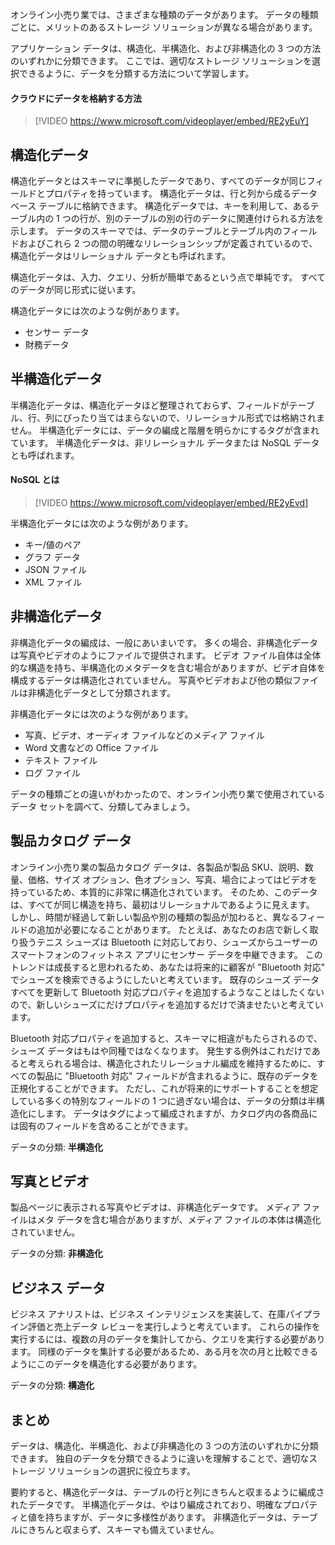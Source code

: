 オンライン小売り業では、さまざまな種類のデータがあります。 データの種類ごとに、メリットのあるストレージ ソリューションが異なる場合があります。 

アプリケーション データは、構造化、半構造化、および非構造化の 3 つの方法のいずれかに分類できます。 ここでは、適切なストレージ ソリューションを選択できるように、データを分類する方法について学習します。

#### <a name="approaches-to-storing-data-in-the-cloud"></a>クラウドにデータを格納する方法

> [!VIDEO https://www.microsoft.com/videoplayer/embed/RE2yEuY]

## <a name="structured-data"></a>構造化データ

構造化データとはスキーマに準拠したデータであり、すべてのデータが同じフィールドとプロパティを持っています。 構造化データは、行と列から成るデータベース テーブルに格納できます。 構造化データでは、キーを利用して、あるテーブル内の 1 つの行が、別のテーブルの別の行のデータに関連付けられる方法を示します。 データのスキーマでは、データのテーブルとテーブル内のフィールドおよびこれら 2 つの間の明確なリレーションシップが定義されているので、構造化データはリレーショナル データとも呼ばれます。

構造化データは、入力、クエリ、分析が簡単であるという点で単純です。 すべてのデータが同じ形式に従います。

構造化データには次のような例があります。

- センサー データ
- 財務データ

## <a name="semi-structured-data"></a>半構造化データ

半構造化データは、構造化データほど整理されておらず、フィールドがテーブル、行、列にぴったり当てはまらないので、リレーショナル形式では格納されません。 半構造化データには、データの編成と階層を明らかにするタグが含まれています。 半構造化データは、非リレーショナル データまたは NoSQL データとも呼ばれます。

#### <a name="what-is-nosql"></a>NoSQL とは

> [!VIDEO https://www.microsoft.com/videoplayer/embed/RE2yEvd]

半構造化データには次のような例があります。

- キー/値のペア
- グラフ データ
- JSON ファイル
- XML ファイル

## <a name="unstructured-data"></a>非構造化データ

非構造化データの編成は、一般にあいまいです。 多くの場合、非構造化データは写真やビデオのようにファイルで提供されます。 ビデオ ファイル自体は全体的な構造を持ち、半構造化のメタデータを含む場合がありますが、ビデオ自体を構成するデータは構造化されていません。 写真やビデオおよび他の類似ファイルは非構造化データとして分類されます。

非構造化データには次のような例があります。

- 写真、ビデオ、オーディオ ファイルなどのメディア ファイル
- Word 文書などの Office ファイル
- テキスト ファイル
- ログ ファイル

データの種類ごとの違いがわかったので、オンライン小売り業で使用されているデータ セットを調べて、分類してみましょう。

## <a name="product-catalog-data"></a>製品カタログ データ

オンライン小売り業の製品カタログ データは、各製品が製品 SKU、説明、数量、価格、サイズ オプション、色オプション、写真、場合によってはビデオを持っているため、本質的に非常に構造化されています。 そのため、このデータは、すべてが同じ構造を持ち、最初はリレーショナルであるように見えます。 しかし、時間が経過して新しい製品や別の種類の製品が加わると、異なるフィールドの追加が必要になることがあります。 たとえば、あなたのお店で新しく取り扱うテニス シューズは Bluetooth に対応しており、シューズからユーザーのスマートフォンのフィットネス アプリにセンサー データを中継できます。 このトレンドは成長すると思われるため、あなたは将来的に顧客が "Bluetooth 対応" でシューズを検索できるようにしたいと考えています。 既存のシューズ データすべてを更新して Bluetooth 対応プロパティを追加するようなことはしたくないので、新しいシューズにだけプロパティを追加するだけで済ませたいと考えています。

Bluetooth 対応プロパティを追加すると、スキーマに相違がもたらされるので、シューズ データはもはや同種ではなくなります。 発生する例外はこれだけであると考えられる場合は、構造化されたリレーショナル編成を維持するために、すべての製品に "Bluetooth 対応" フィールドが含まれるように、既存のデータを正規化することができます。 ただし、これが将来的にサポートすることを想定している多くの特別なフィールドの 1 つに過ぎない場合は、データの分類は半構造化にします。 データはタグによって編成されますが、カタログ内の各商品には固有のフィールドを含めることができます。

データの分類: **半構造化**

## <a name="photos-and-videos"></a>写真とビデオ

製品ページに表示される写真やビデオは、非構造化データです。 メディア ファイルはメタ データを含む場合がありますが、メディア ファイルの本体は構造化されていません。

データの分類: **非構造化**

## <a name="business-data"></a>ビジネス データ

ビジネス アナリストは、ビジネス インテリジェンスを実装して、在庫パイプライン評価と売上データ レビューを実行しようと考えています。 これらの操作を実行するには、複数の月のデータを集計してから、クエリを実行する必要があります。 同様のデータを集計する必要があるため、ある月を次の月と比較できるようにこのデータを構造化する必要があります。

データの分類: **構造化**

## <a name="summary"></a>まとめ

データは、構造化、半構造化、および非構造化の 3 つの方法のいずれかに分類できます。 独自のデータを分類できるように違いを理解することで、適切なストレージ ソリューションの選択に役立ちます。 

要約すると、構造化データは、テーブルの行と列にきちんと収まるように編成されたデータです。 半構造化データは、やはり編成されており、明確なプロパティと値を持ちますが、データに多様性があります。 非構造化データは、テーブルにきちんと収まらず、スキーマも備えていません。
